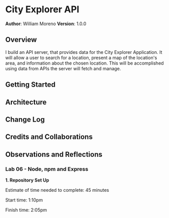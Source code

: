 # City Explorer API

**Author**: William Moreno
**Version**: 1.0.0

## Overview
I build an API server, that provides data for the City Explorer Application. It will allow a user to search for a location, present a map of the location's area, and information about the chosen location. This will be accomplished using data from APIs the server will fetch and manage.

## Getting Started

## Architecture

## Change Log

## Credits and Collaborations

## Observations and Reflections

### Lab 06 - Node, npm and Express

**1. Repository Set Up**

Estimate of time needed to complete:  45 minutes

Start time: 1:10pm

Finish time: 2:05pm